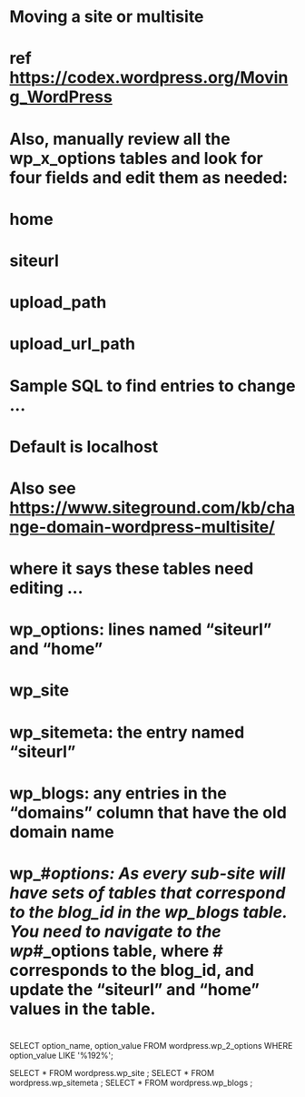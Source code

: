 #
# Moving a site or multisite
#
# ref https://codex.wordpress.org/Moving_WordPress
#
# Also, manually review all the wp_x_options tables and look for four fields and edit them as needed:
#
# home
# siteurl
# upload_path
# upload_url_path
#
# Sample SQL to find entries to change ...
#
# Default is localhost
#
# Also see https://www.siteground.com/kb/change-domain-wordpress-multisite/ 
# where it says these tables need editing ...
#
# wp_options: lines named “siteurl” and “home”
# wp_site
# wp_sitemeta: the entry named “siteurl”
# wp_blogs: any entries in the “domains” column that have the old domain name
# wp_#_options: As every sub-site will have sets of tables that correspond to the blog_id in the wp_blogs table. You need to navigate to the wp_#_options table, where # corresponds to the blog_id, and update the “siteurl” and “home” values in the table.
#

SELECT option_name, option_value FROM wordpress.wp_2_options WHERE option_value LIKE '%192%';

SELECT * FROM wordpress.wp_site ;
SELECT * FROM wordpress.wp_sitemeta ;
SELECT * FROM wordpress.wp_blogs ;
